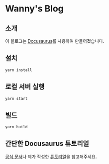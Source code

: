 # Wanny's Blog

## 소개

이 블로그는 [Docusaurus](https://docusaurus.io/)를 사용하여 만들어졌습니다.

## 설치

```bash
yarn install
```

## 로컬 서버 실행

```bash
yarn start
```

## 빌드

```bash
yarn build
```

## 간단한 Docusaurus 튜토리얼

[공식 문서](https://docusaurus.io/docs/category/getting-started)나 제가 작성한 [튜토리얼](https://wannysim.me/docs/docusaurus-tutorial/intro/)을 참고해주세요.
